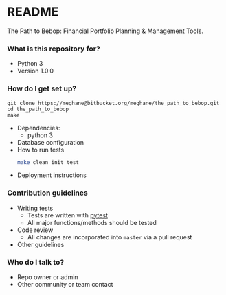 # README #

The Path to Bebop: Financial Portfolio Planning & Management Tools. 

### What is this repository for? ###

* Python 3
* Version 1.0.0

### How do I get set up? ###

```
git clone https://meghane@bitbucket.org/meghane/the_path_to_bebop.git
cd the_path_to_bebop
make

```
* Dependencies: 
    * python 3
* Database configuration
* How to run tests
    ```bash
    make clean init test
    ```
* Deployment instructions

### Contribution guidelines ###

* Writing tests
    * Tests are written with [pytest](https://docs.pytest.org/en/latest/)
    * All major functions/methods should be tested
* Code review
    * All changes are incorporated into `master` via a pull request
* Other guidelines

### Who do I talk to? ###

* Repo owner or admin
* Other community or team contact
